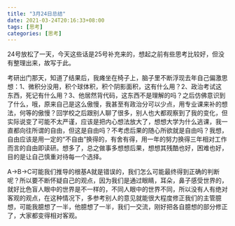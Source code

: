 ```yaml
---
title: "3月24日总结"
date: 2021-03-24T20:16:33+08:00
tags: [思考]
categories: [思考]
---
```




24号放松了一天，今天这些话是25号补充来的，想起之前有些思考比较好，但没有整理出来，故写于此。

考研出门那天，知道了结果后，我瘫坐在椅子上，脑子里不断浮现去年自己偏激思想：1、微积分没用，积个球体积，积个阴影面积，这有什么用？2、政治考试这东西，死记有什么用？3、他居然背代码，这东西不是理解的吗？之后仿佛意识到了什么，哦，原来自己是这么傲慢，我甚至有政治分可以少点，用专业课来补的想法，何等的傲慢？回学校之后跟别人聊了很多，别人也大都观察到了我的变化，但实际说变了可能不太严谨，应该是把内心想法放大了，想想大学为什么逃课，我一直都向往所谓的自由，但这是自由吗？不考虑后果的随心所欲就是自由吗？我想，自由应该是用一定的“不自由”换得的，有舍有得，用一年的努力换得三年相对工作而言的自由即读研。想多了，总之做事多想想后果，想想其残酷也好，困难也好，目的是让自己慎重对待每一个选择。



A->B->C可能我们推导的根基A就是错误的，我们怎么可能最终得到正确的判断呢？所以要不断怀疑自己的观点，因为我们是通过眼睛，耳朵，鼻子感受世界的，就好比色盲人眼中的世界是不一样的，不同人眼中的世界不同，所以没有人有绝对客观的观点，在这种情况下，多参考别人的意见就能很大程度修正我们的主管臆想，可能我臆想了一半，他臆想了一半，我们一交流，刚好把各自臆想的部分修正了，大家都变得相对客观。
